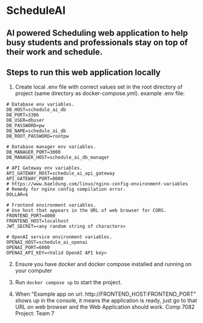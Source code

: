 # ScheduleAI
## AI powered Scheduling web application to help busy students and professionals stay on top of their work and schedule.

## Steps to run this web application locally

1. Create local .env file with correct values set in the root directory of project (same directory as docker-compose.yml).
example .env file:
```
# Database env variables.
DB_HOST=schedule_ai_db
DB_PORT=3306
DB_USER=dbuser
DB_PASSWORD=pw
DB_NAME=schedule_ai_db
DB_ROOT_PASSWORD=rootpw

# Database manager env variables.
DB_MANAGER_PORT=3000
DB_MANAGER_HOST=schedule_ai_db_manager

# API Gateway env variables.
API_GATEWAY_HOST=schedule_ai_api_gateway
API_GATEWAY_PORT=8080
# https://www.baeldung.com/linux/nginx-config-environment-variables
# Remedy for nginx config compilation error. 
DOLLAR=$

# Frontend environment variables.
# Use host that appears in the URL of web browser for CORS.
FRONTEND_PORT=4000
FRONTEND_HOST=localhost
JWT_SECRET=<any random string of characters>

# OpenAI service environment variables.
OPENAI_HOST=schedule_ai_openai
OPENAI_PORT=6000
OPENAI_API_KEY=<Valid OpenAI API key>
```

2. Ensure you have docker and docker compose installed and running on your computer

3. Run `docker compose up` to start the project.

4. When "Example app on url: http://FRONTEND_HOST:FRONTEND_PORT" shows up in the console, it means the application is ready, just go to that URL on web browser and the Web Application should work.
Comp 7082 Project: Team 7
